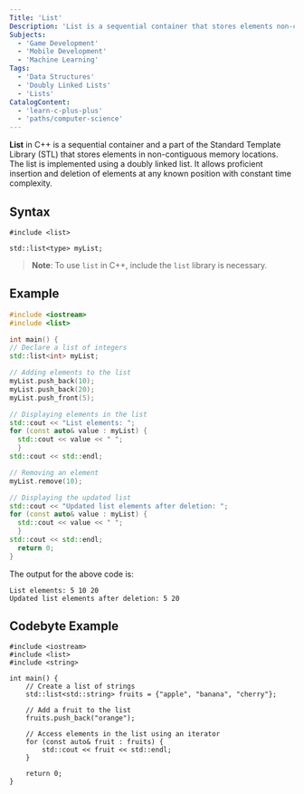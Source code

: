 ```yaml
---
Title: 'List'
Description: 'List is a sequential container that stores elements non-contiguous memory locations.' 
Subjects:
  - 'Game Development'
  - 'Mobile Development'
  - 'Machine Learning'
Tags:
  - 'Data Structures'
  - 'Doubly Linked Lists'
  - 'Lists'
CatalogContent:
  - 'learn-c-plus-plus'
  - 'paths/computer-science'
---
```


**List** in C++ is a sequential container and a part of the Standard Template Library (STL) that stores elements in non-contiguous memory locations. The list is implemented using a doubly linked list. It allows proficient insertion and deletion of elements at any known position with constant time complexity.

## Syntax

```pseudo
#include <list>

std::list<type> myList;
```

>**Note**: To use `list` in C++, include the `list` library is necessary.

## Example

```cpp
#include <iostream>
#include <list>

int main() {
// Declare a list of integers
std::list<int> myList;

// Adding elements to the list
myList.push_back(10);
myList.push_back(20);
myList.push_front(5);

// Displaying elements in the list
std::cout << "List elements: ";
for (const auto& value : myList) {
  std::cout << value << " ";
  }
std::cout << std::endl;

// Removing an element
myList.remove(10);

// Displaying the updated list
std::cout << "Updated list elements after deletion: ";
for (const auto& value : myList) {
  std::cout << value << " ";
  }
std::cout << std::endl;
  return 0;
}
```

The output for the above code is:

```shell
List elements: 5 10 20
Updated list elements after deletion: 5 20 
```

## Codebyte Example

```codebyte/cpp
#include <iostream>
#include <list>
#include <string>

int main() {
    // Create a list of strings
    std::list<std::string> fruits = {"apple", "banana", "cherry"};

    // Add a fruit to the list
    fruits.push_back("orange");

    // Access elements in the list using an iterator
    for (const auto& fruit : fruits) {
        std::cout << fruit << std::endl;
    }

    return 0;
}
```
